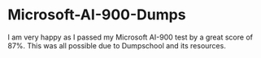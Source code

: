 # Microsoft-AI-900-Dumps
I am very happy as I passed my Microsoft AI-900 test by a great score of 87%. This was all possible due to Dumpschool and its resources.
